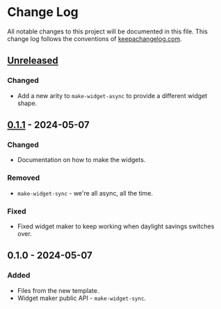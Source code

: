 # Change Log
All notable changes to this project will be documented in this file. This change log follows the conventions of [keepachangelog.com](http://keepachangelog.com/).

## [Unreleased]
### Changed
- Add a new arity to `make-widget-async` to provide a different widget shape.

## [0.1.1] - 2024-05-07
### Changed
- Documentation on how to make the widgets.

### Removed
- `make-widget-sync` - we're all async, all the time.

### Fixed
- Fixed widget maker to keep working when daylight savings switches over.

## 0.1.0 - 2024-05-07
### Added
- Files from the new template.
- Widget maker public API - `make-widget-sync`.

[Unreleased]: https://github.com/example/example/compare/0.1.1...HEAD
[0.1.1]: https://github.com/example/example/compare/0.1.0...0.1.1
